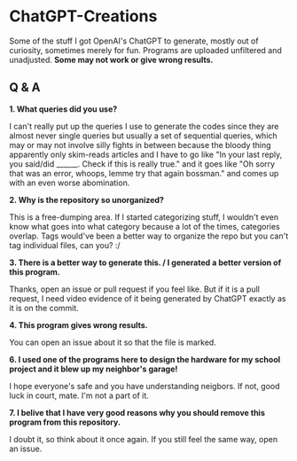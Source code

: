 # ChatGPT-Creations
Some of the stuff I got OpenAI's ChatGPT to generate, mostly out of curiosity, sometimes merely for fun. Programs are uploaded unfiltered and unadjusted. **Some may not work or give wrong results.**

## Q & A

**1. What queries did you use?**

I can't really put up the queries I use to generate the codes since they are almost never single queries but usually a set of sequential queries, which may or may not involve silly fights in between because the bloody thing apparently only skim-reads articles and I have to go like "In your last reply, you said/did ______. Check if this is really true." and it goes like "Oh sorry that was an error, whoops, lemme try that again bossman." and comes up with an even worse abomination.

**2. Why is the repository so unorganized?**

This is a free-dumping area. If I started categorizing stuff, I wouldn't even know what goes into what category because a lot of the times, categories overlap. Tags would've been a better way to organize the repo but you can't tag individual files, can you? :/

**3. There is a better way to generate this. / I generated a better version of this program.**

Thanks, open an issue or pull request if you feel like. But if it is a pull request, I need video evidence of it being generated by ChatGPT exactly as it is on the commit.

**4. This program gives wrong results.**

You can open an issue about it so that the file is marked.

**6. I used one of the programs here to design the hardware for my school project and it blew up my neighbor's garage!**

I hope everyone's safe and you have understanding neigbors. If not, good luck in court, mate. I'm not a part of it.

**7. I belive that I have very good reasons why you should remove this program from this repository.**

I doubt it, so think about it once again. If you still feel the same way, open an issue.
